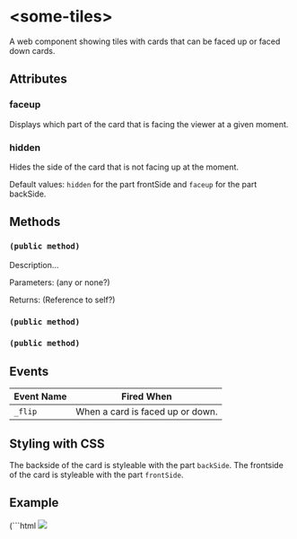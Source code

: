 # &lt;some-tiles&gt;
A web component showing tiles with cards that can be faced up or faced down cards.

## Attributes

### faceup
Displays which part of the card that is facing the viewer at a given moment.

### hidden
Hides the side of the card that is not facing up at the moment.

Default values: `hidden` for the part frontSide and `faceup` for the part backSide.

## Methods

### `(public method)`
Description...

Parameters: (any or none?)

Returns: (Reference to self?)

### `(public method)`

### `(public method)`

## Events 
| Event Name | Fired When |
|------------|------------|
|  `_flip`   | When a card is faced up or down. |

## Styling with CSS
The backside of the card is styleable with the part `backSide`.
The frontside of the card is styleable with the part `frontSide`.

## Example
(```html
   <some-tiles><img src="/images/img.png"></some-tiles>
```)
